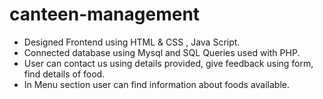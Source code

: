 # canteen-management

- Designed Frontend using HTML & CSS , Java Script.
- Connected database using Mysql and SQL Queries used with PHP.
- User can contact us using details provided, give feedback using form, find details of food.
- In Menu section user can find information about foods available.
